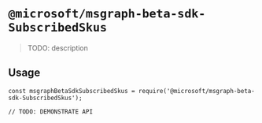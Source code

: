 # `@microsoft/msgraph-beta-sdk-SubscribedSkus`

> TODO: description

## Usage

```
const msgraphBetaSdkSubscribedSkus = require('@microsoft/msgraph-beta-sdk-SubscribedSkus');

// TODO: DEMONSTRATE API
```

